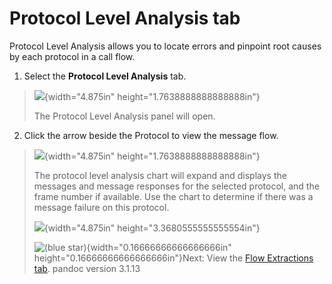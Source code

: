 # Protocol Level Analysis tab

Protocol Level Analysis allows you to locate errors and pinpoint root
causes by each protocol in a call flow.

1.  Select the **Protocol Level Analysis** tab.

> ![](media/image1.tmp){width="4.875in" height="1.7638888888888888in"}
>
> The Protocol Level Analysis panel will open.

2.  Click the arrow beside the Protocol to view the message flow.

> ![](media/image2.tmp){width="4.875in" height="1.7638888888888888in"}
>
> The protocol level analysis chart will expand and displays the
> messages and message responses for the selected protocol, and the
> frame number if available. Use the chart to determine if there was a
> message failure on this protocol.
>
> ![](media/image3.tmp){width="4.875in" height="3.3680555555555554in"}
>
> ![(blue star)](media/image4.tmp){width="0.16666666666666666in"
> height="0.16666666666666666in"}Next: View the [Flow Extractions
> tab](https://d.docs.live.net/wiki/spaces/AKB1/pages/3037331519/Flow+Extractions+tab).
pandoc version 3.1.13